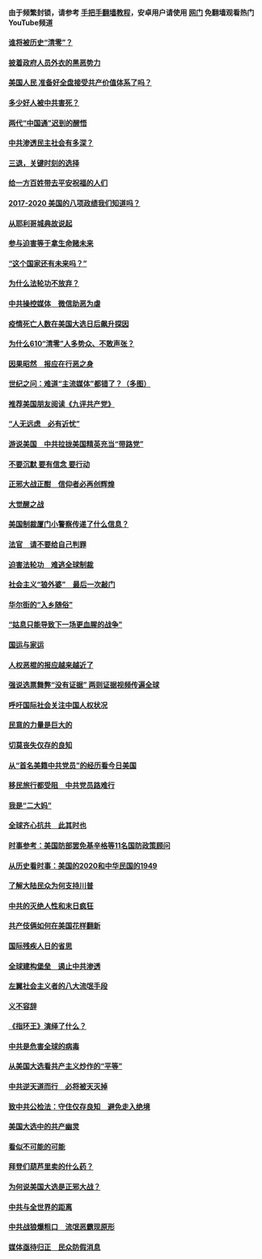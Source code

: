 #### 由于频繁封锁，请参考 [手把手翻墙教程](https://github.com/gfw-breaker/guides/wiki/)，安卓用户请使用 [网门](https://github.com/gfw-breaker/nogfw/blob/master/dl.md?t=01192300) 免翻墙观看热门YouTube频道 

#### [谁将被历史“清零”？](../pages/73/417485.md?t=01192300) 

#### [披着政府人员外衣的黑恶势力](../pages/73/417442.md?t=01192300) 

#### [美国人民 准备好全盘接受共产价值体系了吗？](../pages/73/417491.md?t=01192300) 

#### [多少好人被中共害死？](../pages/73/417144.md?t=01192300) 

#### [两代“中国通”迟到的醒悟](../pages/73/417064.md?t=01192300) 

#### [中共渗透民主社会有多深？](../pages/73/417063.md?t=01192300) 

#### [三退，关键时刻的选择](../pages/73/416969.md?t=01192300) 

#### [给一方百姓带去平安祝福的人们](../pages/73/416941.md?t=01192300) 

#### [2017-2020  美国的八项政绩我们知道吗？](../pages/73/416968.md?t=01192300) 

#### [从耶利哥城典故说起](../pages/73/416892.md?t=01192300) 

#### [参与迫害等于拿生命赌未来](../pages/73/416856.md?t=01192300) 

#### [“这个国家还有未来吗？”](../pages/73/416852.md?t=01192300) 

#### [为什么法轮功不放弃？](../pages/73/416864.md?t=01192300) 

#### [中共操控媒体　微信助恶为虐](../pages/73/416724.md?t=01192300) 

#### [疫情死亡人数在美国大选日后飙升探因](../pages/73/416606.md?t=01192300) 

#### [为什么610“清零”人多势众、不敢声张？](../pages/73/416632.md?t=01192300) 

#### [因果昭然　报应在行恶之身](../pages/73/416582.md?t=01192300) 

#### [世纪之问：难道“主流媒体”都错了？（多图）](../pages/73/416571.md?t=01192300) 

#### [推荐美国朋友阅读《九评共产党》](../pages/73/416510.md?t=01192300) 

#### [“人无远虑　必有近忧”](../pages/73/416513.md?t=01192300) 

#### [游说美国　中共拉拢美国精英充当“带路党”](../pages/73/416529.md?t=01192300) 

#### [不要沉默 要有信念 要行动](../pages/73/416457.md?t=01192300) 

#### [正邪大战正酣　信仰者必再创辉煌](../pages/73/416433.md?t=01192300) 

#### [大觉醒之战](../pages/73/416456.md?t=01192300) 

#### [美国制裁厦门小警察传递了什么信息？](../pages/73/416432.md?t=01192300) 

#### [法官　请不要给自己判罪](../pages/73/416379.md?t=01192300) 

#### [迫害法轮功　难逃全球制裁](../pages/73/416380.md?t=01192300) 

#### [社会主义“狼外婆”　最后一次敲门](../pages/73/416394.md?t=01192300) 

#### [华尔街的“入乡随俗”](../pages/73/416395.md?t=01192300) 

#### [“姑息只能导致下一场更血腥的战争”](../pages/73/416223.md?t=01192300) 

#### [国运与家运](../pages/73/416224.md?t=01192300) 

#### [人权恶棍的报应越来越近了](../pages/73/416276.md?t=01192300) 

#### [强说选票舞弊“没有证据” 两则证据视频传遍全球](../pages/73/416227.md?t=01192300) 

#### [呼吁国际社会关注中国人权状况](../pages/73/416135.md?t=01192300) 

#### [民意的力量是巨大的](../pages/73/416222.md?t=01192300) 

#### [切莫丧失仅存的良知](../pages/73/416134.md?t=01192300) 

#### [从“首名美籍中共党员”的经历看今日美国](../pages/73/416114.md?t=01192300) 

#### [移民旅行都受阻　中共党员路难行](../pages/73/416033.md?t=01192300) 

#### [我是“二大妈”](../pages/73/415529.md?t=01192300) 

#### [全球齐心抗共　此其时也](../pages/73/415989.md?t=01192300) 

#### [时事参考：美国防部罢免基辛格等11名国防政策顾问](../pages/73/415970.md?t=01192300) 

#### [从历史看时事：美国的2020和中华民国的1949](../pages/73/415949.md?t=01192300) 

#### [了解大陆民众为何支持川普](../pages/73/415950.md?t=01192300) 

#### [中共的灭绝人性和末日疯狂](../pages/73/415944.md?t=01192300) 

#### [共产伎俩如何在美国花样翻新](../pages/73/415908.md?t=01192300) 

#### [国际残疾人日的省思](../pages/73/415849.md?t=01192300) 

#### [全球建构堡垒　遏止中共渗透](../pages/73/415850.md?t=01192300) 

#### [左翼社会主义者的八大流氓手段](../pages/73/415802.md?t=01192300) 

#### [义不容辞](../pages/73/415807.md?t=01192300) 

#### [《指环王》演绎了什么？](../pages/73/415739.md?t=01192300) 

#### [中共是危害全球的病毒](../pages/73/415569.md?t=01192300) 

#### [从美国大选看共产主义炒作的“平等”](../pages/73/415654.md?t=01192300) 

#### [中共逆天道而行　必将被天灭掉](../pages/73/415626.md?t=01192300) 

#### [致中共公检法：守住仅存良知　避免走入绝境](../pages/73/415627.md?t=01192300) 

#### [美国大选中的共产幽灵](../pages/73/415618.md?t=01192300) 

#### [看似不可能的可能](../pages/73/415619.md?t=01192300) 

#### [拜登们葫芦里卖的什么药？](../pages/73/415531.md?t=01192300) 

#### [为何说美国大选是正邪大战？](../pages/73/415530.md?t=01192300) 

#### [中共与全世界的距离](../pages/73/415435.md?t=01192300) 

#### [中共战狼爆粗口　流氓恶霸现原形](../pages/73/415426.md?t=01192300) 

#### [媒体亟待归正　民众防假消息](../pages/73/415402.md?t=01192300) 

